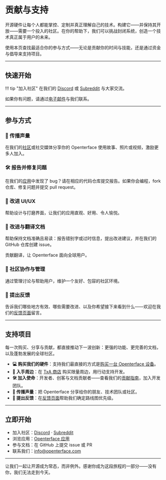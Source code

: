 # 贡献与支持

开源硬件让每个人都能掌控、定制并真正理解自己的技术。构建它——并保持其开放——需要一个投入的社区。在你的帮助下，我们可以挑战封闭系统，创造一个技术真正属于用户的未来。

使用本页查找最适合你的参与方式——无论是贡献你的时间与技能，还是通过资金与倡导来支持项目。

---

## 快速开始

!!! tip "加入社区"
    在我们的 [Discord](/discord) 或 [Subreddit](/reddit) 与大家交流。

如果你有问题，请通过[电子邮件](mailto:info@openterface.com)与我们联系。

---

## 参与方式

### 📢 传播声量
在我们的[社区](/community)或社交媒体分享你的 Openterface 使用故事、照片或视频，激励更多人加入。

### 🛠️ 报告并修复问题
在我们的[应用](/app)中发现了 bug？请在相应的代码仓库提交报告。如果你会编程，fork 仓库、修复问题并提交 pull request。

### 🎨 改进 UI/UX
帮助设计与打磨界面，让我们的应用直观、好用、令人愉悦。

### 📝 改进与翻译文档
帮助保持文档准确且易读：报告错别字或过时信息，提出改进建议，并在我们的 GitHub 仓库创建 issue。

贡献翻译，让 Openterface 面向全球用户。

### 🤝 社区协作与管理
通过管理讨论与帮助用户，维护一个友好、包容的社区环境。

### 💬 提出反馈
告诉我们哪些地方有效、哪些需要改进、以及你希望接下来看到什么——欢迎在我们的[反馈页面](/feedback)留言。

---

## 支持项目

每一次购买、分享与贡献，都直接推动下一波创新：更强的功能、更完善的文档，以及蓬勃发展的全球社区。

- **💻 购买我们的硬件**：支持我们最直接的方式是[购买一台 Openterface 设备](/buy-mini-kvm)。
- **👕 入手周边**：在 [TxA 商店](/shop) 购买限量周边，用行动支持开发。
- **🛠️ 加入使命**：开发者、创客与文档贡献者——查看我们的[贡献指南](/contributing)，加入开发团队。
- **📢 传播声量**：把 Openterface 分享给你的朋友、技术团队或社区。
- **💬 提出反馈**：在[反馈页面](/feedback)帮助我们确定路线图优先级。

---

## 立即开始

- 加入社区：[Discord](/discord) · [Subreddit](/reddit)
- 浏览应用：[Openterface 应用](/app)
- 参与文档：在 GitHub 上提交 issue 或 PR
- 联系我们：[info@openterface.com](mailto:info@openterface.com)

---

让我们一起让开源成为常态，而非例外。感谢你成为这段旅程的一部分——没有你，我们无法走到今天。


